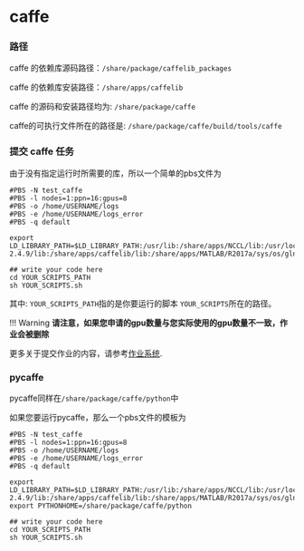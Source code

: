 # caffe

### 路径

caffe 的依赖库源码路径：`/share/package/caffelib_packages`

caffe 的依赖库安装路径：`/share/apps/caffelib`

caffe 的源码和安装路径均为: `/share/package/caffe`

caffe的可执行文件所在的路径是:
`/share/package/caffe/build/tools/caffe`

### 提交 caffe 任务
由于没有指定运行时所需要的库，所以一个简单的pbs文件为
```shell
#PBS -N test_caffe
#PBS -l nodes=1:ppn=16:gpus=8
#PBS -o /home/USERNAME/logs
#PBS -e /home/USERNAME/logs_error
#PBS -q default

export LD_LIBRARY_PATH=$LD_LIBRARY_PATH:/usr/lib:/share/apps/NCCL/lib:/usr/local/cuda/lib64:/share/apps/Opencv-2.4.9/lib:/share/apps/caffelib/lib:/share/apps/MATLAB/R2017a/sys/os/glnxa64

## write your code here
cd YOUR_SCRIPTS_PATH
sh YOUR_SCRIPTS.sh
```

其中:
`YOUR_SCRIPTS_PATH`指的是你要运行的脚本
`YOUR_SCRIPTS`所在的路径。

!!! Warning
    **请注意，如果您申请的gpu数量与您实际使用的gpu数量不一致，作业会被删除** <br/>




更多关于提交作业的内容，请参考[作业系统](../jobs.md).

### pycaffe

pycaffe同样在`/share/package/caffe/python`中

如果您要运行pycaffe，那么一个pbs文件的模板为
```shell
#PBS -N test_caffe
#PBS -l nodes=1:ppn=16:gpus=8
#PBS -o /home/USERNAME/logs
#PBS -e /home/USERNAME/logs_error
#PBS -q default

export LD_LIBRARY_PATH=$LD_LIBRARY_PATH:/usr/lib:/share/apps/NCCL/lib:/usr/local/cuda/lib64:/share/apps/Opencv-2.4.9/lib:/share/apps/caffelib/lib:/share/apps/MATLAB/R2017a/sys/os/glnxa64
export PYTHONHOME=/share/package/caffe/python

## write your code here
cd YOUR_SCRIPTS_PATH
sh YOUR_SCRIPTS.sh
```
